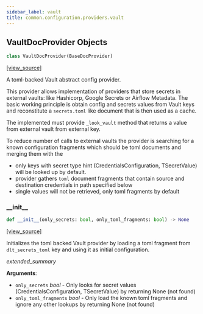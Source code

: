 ```yaml
---
sidebar_label: vault
title: common.configuration.providers.vault
---
```


## VaultDocProvider Objects

```python
class VaultDocProvider(BaseDocProvider)
```

[[view_source]](https://github.com/dlt-hub/dlt/blob/9857029af018a582dd24da4070562f58bb7e9fc5/dlt/common/configuration/providers/vault.py#L15)

A toml-backed Vault abstract config provider.

This provider allows implementation of providers that store secrets in external vaults: like Hashicorp, Google Secrets or Airflow Metadata.
The basic working principle is obtain config and secrets values from Vault keys and reconstitute a `secrets.toml` like document that is then used
as a cache.

The implemented must provide `_look_vault` method that returns a value from external vault from external key.

To reduce number of calls to external vaults the provider is searching for a known configuration fragments which should be toml documents and merging
them with the
- only keys with secret type hint (CredentialsConfiguration, TSecretValue) will be looked up by default.
- provider gathers `toml` document fragments that contain source and destination credentials in path specified below
- single values will not be retrieved, only toml fragments by default

### \_\_init\_\_

```python
def __init__(only_secrets: bool, only_toml_fragments: bool) -> None
```

[[view_source]](https://github.com/dlt-hub/dlt/blob/9857029af018a582dd24da4070562f58bb7e9fc5/dlt/common/configuration/providers/vault.py#L32)

Initializes the toml backed Vault provider by loading a toml fragment from `dlt_secrets_toml` key and using it as initial configuration.

_extended_summary_

**Arguments**:

- `only_secrets` _bool_ - Only looks for secret values (CredentialsConfiguration, TSecretValue) by returning None (not found)
- `only_toml_fragments` _bool_ - Only load the known toml fragments and ignore any other lookups by returning None (not found)

